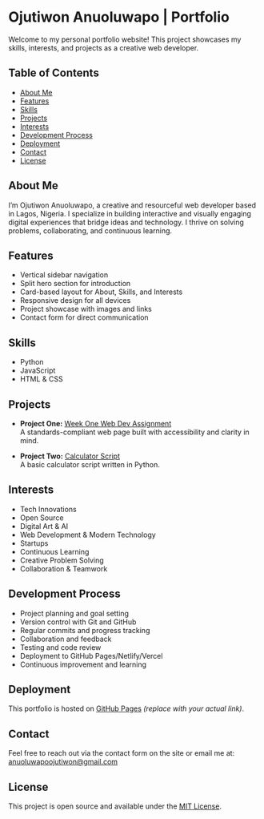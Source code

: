 # Ojutiwon Anuoluwapo | Portfolio

Welcome to my personal portfolio website! This project showcases my skills, interests, and projects as a creative web developer.

## Table of Contents
- [About Me](#about-me)
- [Features](#features)
- [Skills](#skills)
- [Projects](#projects)
- [Interests](#interests)
- [Development Process](#development-process)
- [Deployment](#deployment)
- [Contact](#contact)
- [License](#license)

## About Me
I’m Ojutiwon Anuoluwapo, a creative and resourceful web developer based in Lagos, Nigeria. I specialize in building interactive and visually engaging digital experiences that bridge ideas and technology. I thrive on solving problems, collaborating, and continuous learning.

## Features
- Vertical sidebar navigation
- Split hero section for introduction
- Card-based layout for About, Skills, and Interests
- Responsive design for all devices
- Project showcase with images and links
- Contact form for direct communication

## Skills
- Python
- JavaScript
- HTML & CSS

## Projects
- **Project One:** [Week One Web Dev Assignment](https://github.com/Ojutiwon-Anuoluwapo/week-one-web-dev-assignment)  
  A standards-compliant web page built with accessibility and clarity in mind.

- **Project Two:** [Calculator Script](https://github.com/Ojutiwon-Anuoluwapo/SEE_PLP/blob/main/calculator.py)  
  A basic calculator script written in Python.

## Interests
- Tech Innovations
- Open Source
- Digital Art & AI
- Web Development & Modern Technology
- Startups
- Continuous Learning
- Creative Problem Solving
- Collaboration & Teamwork

## Development Process
- Project planning and goal setting
- Version control with Git and GitHub
- Regular commits and progress tracking
- Collaboration and feedback
- Testing and code review
- Deployment to GitHub Pages/Netlify/Vercel
- Continuous improvement and learning

## Deployment
This portfolio is hosted on [GitHub Pages](https://your-github-pages-link) *(replace with your actual link)*.

## Contact
Feel free to reach out via the contact form on the site or email me at: anuoluwapoojutiwon@gmail.com

## License
This project is open source and available under the [MIT License](LICENSE).